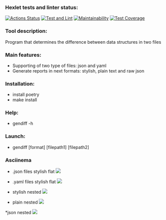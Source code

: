 ### Hexlet tests and linter status:
[![Actions Status](https://github.com/Johnny32id/python-project-50/actions/workflows/hexlet-check.yml/badge.svg)](https://github.com/Johnny32id/python-project-50/actions)
[![Test and Lint](https://github.com/Johnny32id/python-project-50/actions/workflows/test-and-lint.yml/badge.svg)](https://github.com/Johnny32id/python-project-50/actions)
[![Maintainability](https://api.codeclimate.com/v1/badges/6a8b634379d3892501cb/maintainability)](https://codeclimate.com/github/Johnny32id/python-project-50/maintainability)
[![Test Coverage](https://api.codeclimate.com/v1/badges/6a8b634379d3892501cb/test_coverage)](https://codeclimate.com/github/Johnny32id/python-project-50/test_coverage)

### Tool description:
Program that determines the difference between data structures in two files

### Main features:
- Supporting of two type of files: json and yaml
- Generate reports in next formats: stylish, plain text and raw json 

### Installation:
- install poetry
- make install
### Help:
- gendiff -h
### Launch:
- gendiff [format] [filepath1] [filepath2]

### Asciinema
* .json files stylish flat
<a href="https://asciinema.org/a/Gq2DIwxx2zk2i9MVp76X4rKKZ" target="_blank"><img src="https://asciinema.org/a/Gq2DIwxx2zk2i9MVp76X4rKKZ.svg" /></a>

* .yaml files stylish flat
<a href="https://asciinema.org/a/Ot8lrxyMBQ5y5AjveA8bqLodD" target="_blank"><img src="https://asciinema.org/a/Ot8lrxyMBQ5y5AjveA8bqLodD.svg" /></a>

* stylish nested
<a href="https://asciinema.org/a/uRN82uBzXW67EwRpxM1NFULZF" target="_blank"><img src="https://asciinema.org/a/uRN82uBzXW67EwRpxM1NFULZF.svg" /></a>

* plain nested
<a href="https://asciinema.org/a/tWh8udnaYJBtc9FnHmXzQthkl" target="_blank"><img src="https://asciinema.org/a/tWh8udnaYJBtc9FnHmXzQthkl.svg" /></a>

*json nested
<a href="https://asciinema.org/a/C2ztCUtk2DtxTD4mh0CeHyRxs" target="_blank"><img src="https://asciinema.org/a/C2ztCUtk2DtxTD4mh0CeHyRxs.svg" /></a>